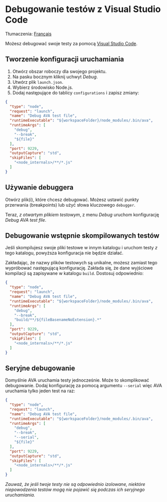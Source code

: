 # Debugowanie testów z Visual Studio Code

Tłumaczenia: [Français](https://github.com/avajs/ava-docs/blob/main/fr_FR/docs/recipes/debugging-with-vscode.md)

Możesz debugować swoje testy za pomocą [Visual Studio Code](https://code.visualstudio.com/).

## Tworzenie konfiguracji uruchamiania

1. Otwórz obszar roboczy dla swojego projektu.
1. Na pasku bocznym kliknij uchwyt *Debug*.
1. Utwórz plik `launch.json`.
1. Wybierz środowisko Node.js.
1. Dodaj następujące do tablicy `configurations` i zapisz zmiany:

  ```json
  {
    "type": "node",
    "request": "launch",
    "name": "Debug AVA test file",
    "runtimeExecutable": "${workspaceFolder}/node_modules/.bin/ava",
    "runtimeArgs": [
      "debug",
      "--break",
      "${file}"
    ],
    "port": 9229,
    "outputCapture": "std",
    "skipFiles": [
      "<node_internals>/**/*.js"
    ]
  }
  ```

## Używanie debuggera

Otwórz plik(i), które chcesz debugować. Możesz ustawić punkty przerwania (breakpoints) lub użyć słowa kluczowego `debugger`.

Teraz, *z otwartym plikiem testowym*, z menu *Debug* uruchom konfigurację *Debug AVA test file*.

## Debugowanie wstępnie skompilowanych testów

Jeśli skompilujesz swoje pliki testowe w innym katalogu i uruchom testy *z* tego katalogu, powyższa konfiguracja nie będzie działać.

Zakładając, że nazwy plików testowych są unikalne, możesz zamiast tego wypróbować następującą konfigurację. Zakłada się, że dane wyjściowe kompilacji są zapisywane w katalogu `build`. Dostosuj odpowiednio:


```json
{
  "type": "node",
  "request": "launch",
  "name": "Debug AVA test file",
  "runtimeExecutable": "${workspaceFolder}/node_modules/.bin/ava",
  "runtimeArgs": [
    "debug",
    "--break",
    "build/**/${fileBasenameNoExtension}.*"
  ],
  "port": 9229,
  "outputCapture": "std",
  "skipFiles": [
    "<node_internals>/**/*.js"
  ]
}
```

## Seryjne debugowanie

Domyślnie AVA uruchamia testy jednocześnie. Może to skomplikować debugowanie. Dodaj konfigurację za pomocą argumentu `--serial` więc AVA uruchamia tylko jeden test na raz:

```json
{
  "type": "node",
  "request": "launch",
  "name": "Debug AVA test file",
  "runtimeExecutable": "${workspaceFolder}/node_modules/.bin/ava",
  "runtimeArgs": [
    "debug",
    "--break",
    "--serial",
    "${file}"
  ],
  "port": 9229,
  "outputCapture": "std",
  "skipFiles": [
    "<node_internals>/**/*.js"
  ]
}
```

*Zauważ, że jeśli twoje testy nie są odpowiednio izolowane, niektóre niepowodzenia testów mogą nie pojawić się podczas ich seryjnego uruchamiania.*
